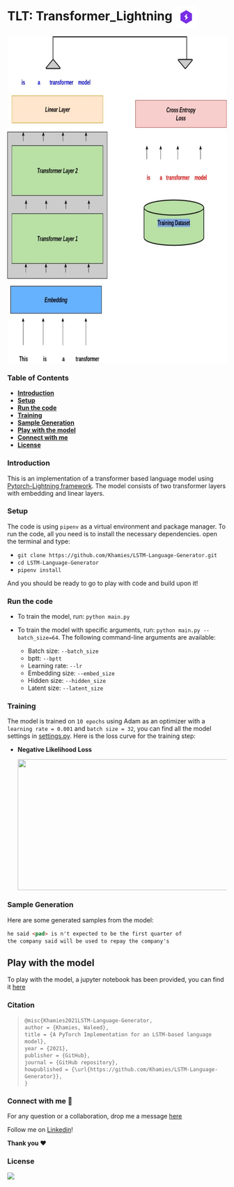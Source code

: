 # TLT: Transformer_Lightning <img src="./media/light.png" align="center" height="50" width="50" >


<img src="./media/transformer.jpg" align="center" height="750" width="800" >

### Table of Contents

- **[Introduction](#Introduction)**
- **[Setup](#Setup)**
- [**Run the code**](#Run-the-code)
- **[Training](#Training)**
- **[Sample Generation](#Sample-Generation)**
- **[Play with the model](#Play-with-the-model)**
- **[Connect with me](#Connect-with-me)**
- **[License](#License)** 

### Introduction

This is an implementation of a transformer based language model using [Pytorch-Lightning framework](https://www.pytorchlightning.ai/). The model consists of two transformer layers with embedding and linear layers. 

### Setup

The code is using `pipenv` as a virtual environment and package manager. To run the code, all you need is to install the necessary dependencies. open the terminal and type:

- `git clone https://github.com/Khamies/LSTM-Language-Generator.git` 
- `cd LSTM-Language-Generator`
- `pipenv install`

And you should be ready to go to play with code and build upon it!

### Run the code

- To train the model, run: `python main.py`

- To train the model with specific arguments, run: `python main.py --batch_size=64`. The following command-line arguments are available:
  - Batch size: `--batch_size`
  - bptt: `--bptt`
  - Learning rate: `--lr`
  - Embedding size: `--embed_size`
  - Hidden size: `--hidden_size`
  - Latent size: `--latent_size`

### Training

The model is trained on `10 epochs` using Adam as an optimizer with a `learning rate = 0.001` and `batch size = 32`, you can find all the model settings in [settings.py](https://github.com/Khamies/LSTM-Language-Generator/blob/main/settings.py). Here is the loss curve for the training step:

- **Negative Likelihood Loss**

  <img src="/home/waleed/Desktop/papers/Projects/LSTM-Language-Generator/media/nll_loss.jpg" align="center" height="300" width="500" >

### Sample Generation

Here are some generated samples from the model:

```markdown
he said <pad> is n't expected to be the first quarter of
the company said will be used to repay the company's
```

## Play with the model

To play with the model, a jupyter notebook has been provided, you can find it [here](https://github.com/Khamies/LSTM-Language-Generator/blob/main/Play_with_model.ipynb)

### Citation

> ```
> @misc{Khamies2021LSTM-Language-Generator,
> author = {Khamies, Waleed},
> title = {A PyTorch Implementation for an LSTM-based language model},
> year = {2021},
> publisher = {GitHub},
> journal = {GitHub repository},
> howpublished = {\url{https://github.com/Khamies/LSTM-Language-Generator}},
> }
> ```

### Connect with me :slightly_smiling_face:

For any question or a collaboration, drop me a message [here](mailto:khamiesw@outlook.com?subject=[GitHub]%20LSTM-Language-Generator%20Repo)

Follow me on [Linkedin](https://www.linkedin.com/in/khamiesw/)!

**Thank you :heart:**

### License 

![](https://img.shields.io/github/license/khamies/LSTM-Language-Generator)
